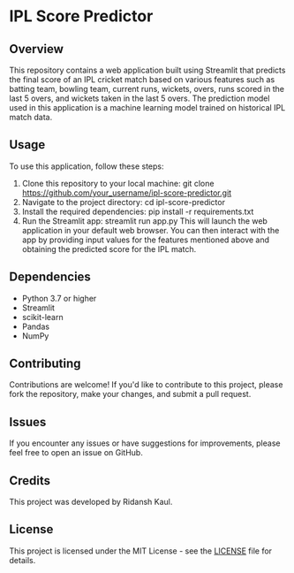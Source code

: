
# IPL Score Predictor

## Overview
This repository contains a web application built using Streamlit that predicts the final score of an IPL cricket match based on various features such as batting team, bowling team, current runs, wickets, overs, runs scored in the last 5 overs, and wickets taken in the last 5 overs. The prediction model used in this application is a machine learning model trained on historical IPL match data.

## Usage
To use this application, follow these steps:

1. Clone this repository to your local machine:
  git clone https://github.com/your_username/ipl-score-predictor.git
2. Navigate to the project directory:
  cd ipl-score-predictor
3. Install the required dependencies:
  pip install -r requirements.txt
4. Run the Streamlit app:
  streamlit run app.py
This will launch the web application in your default web browser. You can then interact with the app by providing input values for the features mentioned above and obtaining the predicted score for the IPL match.

## Dependencies
- Python 3.7 or higher
- Streamlit
- scikit-learn
- Pandas
- NumPy

## Contributing
Contributions are welcome! If you'd like to contribute to this project, please fork the repository, make your changes, and submit a pull request.

## Issues
If you encounter any issues or have suggestions for improvements, please feel free to open an issue on GitHub.

## Credits
This project was developed by Ridansh Kaul. 

## License
This project is licensed under the MIT License - see the [LICENSE](LICENSE) file for details.






